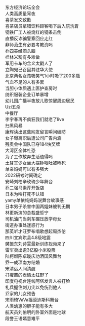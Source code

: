 东方经济论坛全会  
人类高质量宵夜  
喜茶发文致歉  
喜茶店员拿错饮料顾客喝下后入院洗胃  
钢铁厂工人被烧红的钢条击倒  
直播反诈骗警察回应走红  
非师范生有必要考教资吗  
乔四美经商头脑  
桂林米粉有多难做  
军用卡车的含义太戳人了  
立陶宛已召回其驻华大使  
北京两名女孩吸笑气1小时吸了200多瓶  
气血不足的人有多累  
当胆小体质遇上医护查房时  
纺织服装企业订单暴增  
幼儿园广播半夜放儿歌惊醒周边居民  
Uzi五杀  
中餐厅  
李宇春再不疯狂我们就老了live  
扫黑风暴  
康辉读出这些网友留言瞬间破防  
女子曝离职后遭公司广告内涵  
残奥会中国队已夺184块奖牌  
大湾区全体社恐  
为了工作放弃生活值得吗  
土耳其少女坐大摆锤呕吐被呛死  
单亲妈妈可以有多强大  
2022研考时间确定  
安崎刘柏辛玫瑰少年舞台  
乔二强马素芹开饭店  
日本为啥打死不认错  
yamy单依纯妈妈说舞台故事感  
日本男子杀害中国两姐妹被判无期  
林更新演的总裁盛哲宁  
司机油门当刹车碾压放学母女  
街道办事处迷惑行为  
那英听才旺罗布唱歌想起周杰伦  
四川宜宾珙县4.8级地震  
樊振东刘诗雯最新训练视频来了  
雷军卖出逾3亿股小米股票  
陆柯燃陈卓璇庆功酒国风舞台  
乔一成项南方结婚  
宋清远人间清醒  
打疫苗的表情太狂野了  
印度电视台连线阿塔发言人被打脸  
礼兵握住刺刀尖以免伤到他人  
乔家的儿女预告  
宋雨琦VaVa摇滚迪斯科舞台  
人类幼崽的胆子能有多大  
航天员刘伯明的卧室外面是地球  
段誉王语嫣意难平  
